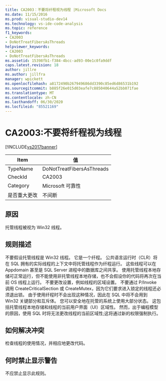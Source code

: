 ```yaml
---
title: CA2003：不要将纤程视为线程 |Microsoft Docs
ms.date: 11/15/2016
ms.prod: visual-studio-dev14
ms.technology: vs-ide-code-analysis
ms.topic: reference
f1_keywords:
- CA2003
- DoNotTreatFibersAsThreads
helpviewer_keywords:
- CA2003
- DoNotTreatFibersAsThreads
ms.assetid: 15398fb1-f384-4bcc-ad93-00e1c0fa9ddf
caps.latest.revision: 18
author: jillre
ms.author: jillfra
manager: wpickett
ms.openlocfilehash: a8172490b267949686dd3390c85ed6d86531b192
ms.sourcegitcommit: b885f26e015d03eafe7c885040644a52bb071fae
ms.translationtype: MT
ms.contentlocale: zh-CN
ms.lasthandoff: 06/30/2020
ms.locfileid: "85521169"
---
```

# <a name="ca2003-do-not-treat-fibers-as-threads"></a>CA2003:不要将纤程视为线程
[!INCLUDE[vs2017banner](../includes/vs2017banner.md)]

|Item|值|
|-|-|
|TypeName|DoNotTreatFibersAsThreads|
|CheckId|CA2003|
|Category|Microsoft 可靠性|
|是否重大更改|不间断|

## <a name="cause"></a>原因
 托管线程被视为 Win32 线程。

## <a name="rule-description"></a>规则描述
 不要假设托管线程是 Win32 线程。 它是一个纤程。 公共语言运行时（CLR）将在 SQL 拥有的实际线程的上下文中将托管线程作为纤程运行。 这些线程可以在 Appdomain 甚至是 SQL Server 进程中的数据库之间共享。 使用托管线程本地存储可正常运行，但不能使用非托管线程本地存储，也不会假设你的代码将再次在当前 OS 线程上运行。 不要更改设置，例如线程的区域设置。 不要通过 P/Invoke 调用 CreateCriticalSection 或 CreateMutex，因为它们要求进入锁定的线程还必须退出锁。 由于使用纤程时不会出现这种情况，因此在 SQL 中将不会用到 Win32 关键部分和互斥体。 您可以安全地在托管的系统上使用大部分状态。 这包括托管线程本地存储和线程的当前用户界面（UI）区域性。 然而，出于编程模型的原因，使用 SQL 时将无法更改线程的当前区域性;这将通过新的权限强制执行。

## <a name="how-to-fix-violations"></a>如何解决冲突
 检查线程的使用情况，并相应地更改代码。

## <a name="when-to-suppress-warnings"></a>何时禁止显示警告
 不应禁止显示此规则。
